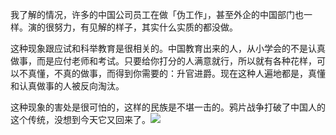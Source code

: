 我了解的情况，许多的中国公司员工在做「伪工作」，甚至外企的中国部门也一样。演的很努力，有见解的样子，其实什么实质的都没做。

这种现象跟应试和科举教育是很相关的。中国教育出来的人，从小学会的不是认真做事，而是应付老师和考试。只要给你打分的人满意就行，所以就有各种花样，可以不真懂，不真的做事，而得到你需要的：升官进爵。现在这种人遍地都是，真懂和认真做事的人被反向淘汰。

这种现象的害处是很可怕的，这样的民族是不堪一击的。鸦片战争打破了中国人的这个传统，没想到今天它又回来了。![](https://yinwang1.wordpress.com/wp-content/uploads/2020/08/img_1081.jpg?w=300&h=243)
